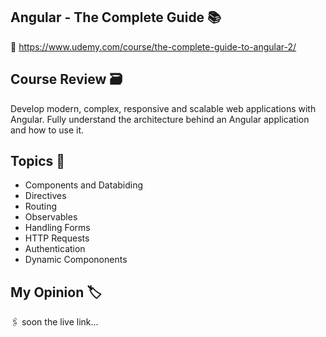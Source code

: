## Angular - The Complete Guide 📚
📌 https://www.udemy.com/course/the-complete-guide-to-angular-2/

## Course Review 🗃️
Develop modern, complex, responsive and scalable web applications with Angular. Fully understand the architecture behind an Angular application and how to use it.

## Topics 📂
- Components and Databiding
- Directives
- Routing
- Observables
- Handling Forms
- HTTP Requests
- Authentication
- Dynamic Compononents

## My Opinion 🏷️

🖇️ soon the live link...
